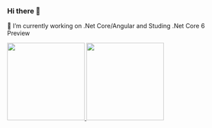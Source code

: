 ### Hi there 👋
🔭 I’m currently working on .Net Core/Angular and Studing .Net Core 6 Preview

 <div>
  <a href="https://github.com/brenobaroni">
  <img height="180em" src="https://github-readme-stats.vercel.app/api?username=brenobaroni&show_icons=true&theme=dracula&include_all_commits=true&count_private=true"/>
  <img height="180em" src="https://github-readme-stats.vercel.app/api/top-langs/?username=brenobaroni&layout=compact&langs_count=7&theme=dracula"/>
</div>
<!--
**brenobaroni/brenobaroni** is a ✨ _special_ ✨ repository because its `README.md` (this file) appears on your GitHub profile.

Here are some ideas to get you started:

- 🔭 I’m currently working on ...
- 🌱 I’m currently learning ...
- 👯 I’m looking to collaborate on ...
- 🤔 I’m looking for help with ...
- 💬 Ask me about ...
- 📫 How to reach me: ...
- 😄 Pronouns: ...
- ⚡ Fun fact: ...
-->
